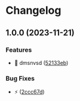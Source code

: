 # Changelog

## 1.0.0 (2023-11-21)


### Features

* :art: dmsnvsd ([52133eb](https://github.com/ArnaudTA/test-ci/commit/52133eb701aa7be18d8a2754d30f6d2e10723390))


### Bug Fixes

* :zap: ([2ccc67d](https://github.com/ArnaudTA/test-ci/commit/2ccc67dc57115001e667f89d74c291ca0718bf73))
